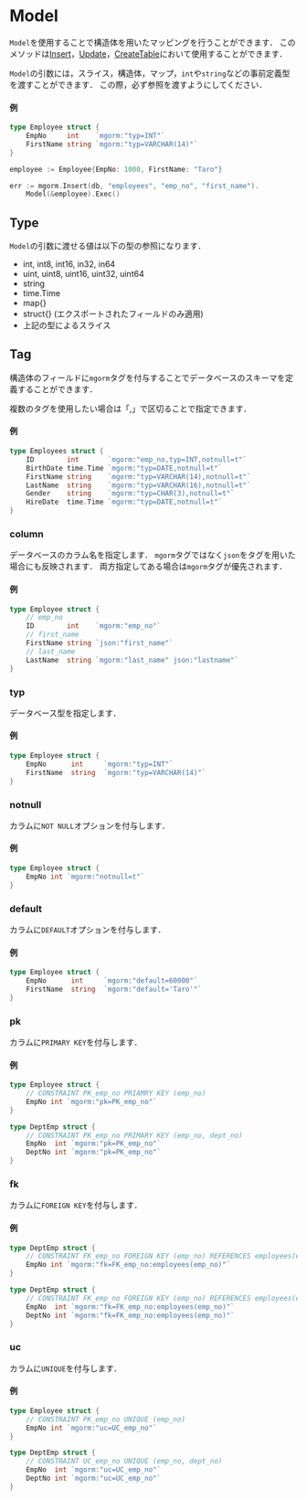 # Model
`Model`を使用することで構造体を用いたマッピングを行うことができます．
このメソッドは[Insert](https://github.com/champon1020/mgorm/tree/main/docs/insert_ja.md)，[Update](https://github.com/champon1020/mgorm/tree/main/docs/update_ja.md)，[CreateTable](https://github.com/champon1020/mgorm/tree/main/docs/createtable_ja.md)において使用することができます．

`Model`の引数には，スライス，構造体，マップ，`int`や`string`などの事前定義型を渡すことができます．
この際，必ず参照を渡すようにしてください．

#### 例
```go
type Employee struct {
    EmpNo     int    `mgorm:"typ=INT"`
    FirstName string `mgorm:"typ=VARCHAR(14)"`
}

employee := Employee{EmpNo: 1000, FirstName: "Taro"}

err := mgorm.Insert(db, "employees", "emp_no", "first_name").
    Model(&employee).Exec()
```


## Type
`Model`の引数に渡せる値は以下の型の参照になります．

- int, int8, int16, in32, in64
- uint, uint8, uint16, uint32, uint64
- string
- time.Time
- map{}
- struct{} (エクスポートされたフィールドのみ適用)
- 上記の型によるスライス


## Tag
構造体のフィールドに`mgorm`タグを付与することでデータベースのスキーマを定義することができます．

複数のタグを使用したい場合は「,」で区切ることで指定できます．

#### 例
```go
type Employees struct {
    ID        int       `mgorm:"emp_no,typ=INT,notnull=t"`
    BirthDate time.Time `mgorm:"typ=DATE,notnull=t"`
    FirstName string    `mgorm:"typ=VARCHAR(14),notnull=t"`
    LastName  string    `mgorm:"typ=VARCHAR(16),notnull=t"`
    Gender    string    `mgorm:"typ=CHAR(3),notnull=t"`
    HireDate  time.Time `mgorm:"typ=DATE,notnull=t"`
}
```


### column
データベースのカラム名を指定します．
`mgorm`タグではなく`json`をタグを用いた場合にも反映されます．
両方指定してある場合は`mgorm`タグが優先されます．

#### 例
```go
type Employee struct {
    // emp_no
    ID        int    `mgorm:"emp_no"`
    // first_name
    FirstName string `json:"first_name"`
    // last_name
    LastName  string `mgorm:"last_name" json:"lastname"`
}
```


### typ
データベース型を指定します．

#### 例
```go
type Employee struct {
    EmpNo      int     `mgorm:"typ=INT"`
    FirstName  string  `mgorm:"typ=VARCHAR(14)"`
}
```


### notnull
カラムに`NOT NULL`オプションを付与します．

#### 例
```go
type Employee struct {
    EmpNo int `mgorm:"notnull=t"`
}
```


### default
カラムに`DEFAULT`オプションを付与します．

#### 例
```go
type Employee struct {
    EmpNo      int     `mgorm:"default=60000"`
    FirstName  string  `mgorm:"default='Taro'"`
}
```


### pk
カラムに`PRIMARY KEY`を付与します．

#### 例
```go
type Employee struct {
    // CONSTRAINT PK_emp_no PRIAMRY KEY (emp_no)
    EmpNo int `mgorm:"pk=PK_emp_no"`
}

type DeptEmp struct {
    // CONSTRAINT PK_emp_no PRIMARY KEY (emp_no, dept_no)
    EmpNo  int `mgorm:"pk=PK_emp_no"`
    DeptNo int `mgorm:"pk=PK_emp_no"`
}
```


### fk
カラムに`FOREIGN KEY`を付与します．

#### 例
```go
type DeptEmp struct {
    // CONSTRAINT FK_emp_no FOREIGN KEY (emp_no) REFERENCES employees(emp_no)
    EmpNo int `mgorm:"fk=FK_emp_no:employees(emp_no)"`
}

type DeptEmp struct {
    // CONSTRAINT FK_emp_no FOREIGN KEY (emp_no) REFERENCES employees(emp_no, dept_no)
    EmpNo  int `mgorm:"fk=FK_emp_no:employees(emp_no)"`
    DeptNo int `mgorm:"fk=FK_emp_no:employees(emp_no)"`
}
```


### uc
カラムに`UNIQUE`を付与します．

#### 例
```go
type Employee struct {
    // CONSTRAINT PK_emp_no UNIQUE (emp_no)
    EmpNo int `mgorm:"uc=UC_emp_no"`
}

type DeptEmp struct {
    // CONSTRAINT UC_emp_no UNIQUE (emp_no, dept_no)
    EmpNo  int `mgorm:"uc=UC_emp_no"`
    DeptNo int `mgorm:"uc=UC_emp_no"`
}
```
